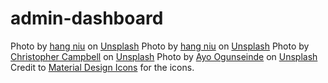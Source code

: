 # admin-dashboard
Photo by <a href="https://unsplash.com/@niuhang?utm_source=unsplash&utm_medium=referral&utm_content=creditCopyText">hang niu</a> on <a href="https://unsplash.com/s/photos/cat-drawing?utm_source=unsplash&utm_medium=referral&utm_content=creditCopyText">Unsplash</a>
Photo by <a href="https://unsplash.com/@niuhang?utm_source=unsplash&utm_medium=referral&utm_content=creditCopyText">hang niu</a> on <a href="https://unsplash.com/@niuhang?utm_source=unsplash&utm_medium=referral&utm_content=creditCopyText">Unsplash</a>
Photo by <a href="https://unsplash.com/@chrisjoelcampbell?utm_source=unsplash&utm_medium=referral&utm_content=creditCopyText">Christopher Campbell</a> on <a href="https://unsplash.com/s/photos/profile-pictures?utm_source=unsplash&utm_medium=referral&utm_content=creditCopyText">Unsplash</a>
Photo by <a href="https://unsplash.com/@armedshutter?utm_source=unsplash&utm_medium=referral&utm_content=creditCopyText">Ayo Ogunseinde</a> on <a href="https://unsplash.com/s/photos/profile-pictures?utm_source=unsplash&utm_medium=referral&utm_content=creditCopyText">Unsplash</a>
Credit to <a href="https://materialdesignicons.com/">Material Design Icons</a> for the icons.
